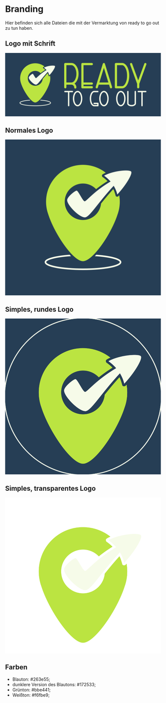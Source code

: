 # Branding
Hier befinden sich alle Dateien die mit der Vermarktung von ready to go out zu tun haben.

## Logo mit Schrift
![logo mit schrift](png/logo_schrift.png)

## Normales Logo
![logo](png/logo.png)

## Simples, rundes Logo
![simples logo](png/logo_simpel.png)

## Simples, transparentes Logo
![simples transparentes logo](png/logo_simpel_transparent.png)

## Farben
- Blauton: #263e55;
- dunklere Version des Blautons: #172533;
- Grünton: #bbe441;
- Weißton: #f6fbe9;
